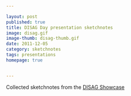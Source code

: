 ```yaml
---

layout: post
published: true
title: DISAG Day presentation sketchnotes
image: disag.gif
image-thumb: disag-thumb.gif
date: 2011-12-05
category: sketchnotes
tags: presentations
homepage: true


---
```


Collected sketchnotes from the [DISAG Showcase](http://lcss.glam.ac.uk/disag/)